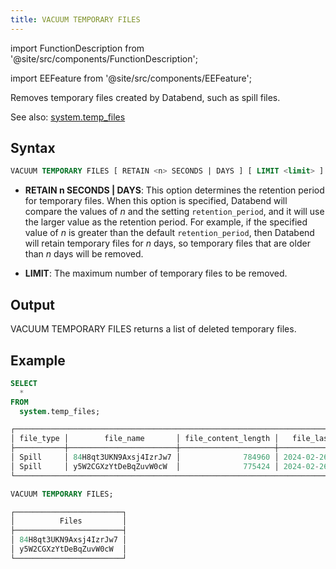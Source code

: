 ```yaml
---
title: VACUUM TEMPORARY FILES
---
```


import FunctionDescription from '@site/src/components/FunctionDescription';

<FunctionDescription description="Introduced or updated: v1.2.348"/>

import EEFeature from '@site/src/components/EEFeature';

<EEFeature featureName='VACUUM TEMPORARY FILES'/>

Removes temporary files created by Databend, such as spill files.

See also: [system.temp_files](../../00-sql-reference/20-system-tables/system-temp-files.md)

## Syntax

```sql
VACUUM TEMPORARY FILES [ RETAIN <n> SECONDS | DAYS ] [ LIMIT <limit> ]
```

- **RETAIN n SECONDS | DAYS**: This option determines the retention period for temporary files. When this option is specified, Databend will compare the values of *n* and the setting `retention_period`, and it will use the larger value as the retention period. For example, if the specified value of *n* is greater than the default `retention_period`, then Databend will retain temporary files for *n* days, so temporary files that are older than *n* days will be removed. 

- **LIMIT**: The maximum number of temporary files to be removed.

## Output

VACUUM TEMPORARY FILES returns a list of deleted temporary files.

## Example

```sql
SELECT
  *
FROM
  system.temp_files;

┌───────────────────────────────────────────────────────────────────────────────────────┐
│ file_type │        file_name       │ file_content_length │   file_last_modified_time  │
├───────────┼────────────────────────┼─────────────────────┼────────────────────────────┤
│ Spill     │ 84H8qt3UKN9Axsj4IzrJw7 │              784960 │ 2024-02-26 02:14:46.037784 │
│ Spill     │ y5W2CGXzYtDeBqZuvW0cW  │              775424 │ 2024-02-26 02:14:46.037784 │
└───────────────────────────────────────────────────────────────────────────────────────┘

VACUUM TEMPORARY FILES;

┌────────────────────────┐
│          Files         │
├────────────────────────┤
│ 84H8qt3UKN9Axsj4IzrJw7 │
│ y5W2CGXzYtDeBqZuvW0cW  │
└────────────────────────┘
```
